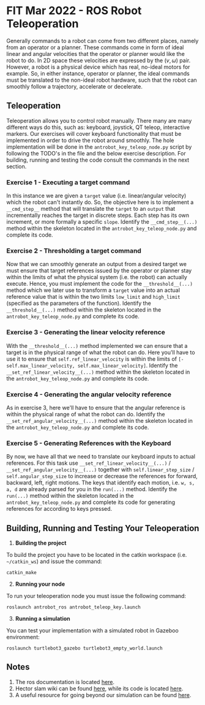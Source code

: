 # FIT Mar 2022 - ROS Robot Teleoperation

Generally commands to a robot can come from two different places, namely from an operator or a planner. These commands come in form of ideal linear and angular velocities that the operator or planner would like the robot to do. In 2D space these velocities are expressed by the $(v, \omega)$ pair. However, a robot is a physical device which has real, no-ideal motors for example. So, in either instance, operator or planner, the ideal commands must be translated to the non-ideal robot hardware, such that the robot can smoothly follow a trajectory, accelerate or decelerate.

## Teleoperation

Teleoperation allows you to control robot manually. There many are many different ways do this, such as: keyboard, joystick, QT teleop, interactive markers. Our exercises will cover keyboard functionality that must be implemented in order to drive the robot around smoothly. The hole implementation will be done in the `antrobot_key_teleop_node.py` script by following the TODO's in the file and the below exercise description. For building, running and testing the code consult the commands in the next section.

### Exercise 1 - Executing a target command

In this instance we are given a `target` value (i.e. linear/angular velocity) which the robot can't instantly do. So, the objective here is to implement a `__cmd_step__` method that will translate the `target` to an `output` that incrementally reaches the target in discrete steps. Each step has its own increment, or  more formally a specific `slope`. Identify the `__cmd_step__(...)` method within the skeleton located in the `antrobot_key_teleop_node.py` and complete its code.

### Exercise 2 - Thresholding a target command

Now that we can smoothly generate an output from a desired target we must ensure that target references issued by the operator or planner stay within the limits of what the physical system (i.e. the robot) can actually execute. Hence, you must implement the code for the `__threshold__(...)` method which we later use to transform a `target` value into an actual reference value that is within the two limits `low_limit` and `high_limit` (specified as the parameters of the function). Identify the `__threshold__(...)` method within the skeleton located in the `antrobot_key_teleop_node.py` and complete its code.

### Exercise 3 - Generating the linear velocity reference

With the `__threshold__(...)`  method implemented we can ensure that a target is in the physical range of what the robot can do. Here you'll have to use it to
ensure that `self.ref_linear_velocity` is within the limits of `[-self.max_linear_velocity, self.max_linear_velocity]`. Identify the `__set_ref_linear_velocity__(...)` method within the skeleton located in the `antrobot_key_teleop_node.py` and complete its code.

### Exercise 4 - Generating the angular velocity reference

As in exercise 3, here we'll have to ensure that the angular reference is within the physical range of what the robot can do. Identify the `__set_ref_angular_velocity__(...)` method within the skeleton located in the `antrobot_key_teleop_node.py` and complete its code.

### Exercise 5 - Generating References with the Keyboard

By now, we have all that we need to translate our keyboard inputs to actual references. For this task use `__set_ref_linear_velocity__(...)` / `__set_ref_angular_velocity__(...)`  together with `self.linear_step_size` / `self.angular_step_size` to increase or decrease the references for forward, backward, left, right motions. The keys that identify each motion, i.e. `w, s, a, d` are already parsed for you in the `run(...)` method. Identify the `run(...)` method within the skeleton located in the `antrobot_key_teleop_node.py` and complete its code for generating references for according to keys pressed.


## Building, Running and Testing Your Teleoperation
1. **Building the project**

To build the project you have to be located in the catkin workspace (i.e. `~/catkin_ws`)
and issue the command:

``catkin_make``

2. **Running your node**

To run your teleoperation node you must issue the following command:

``roslaunch antrobot_ros antrobot_teleop_key.launch``


3. **Running a simulation**

You can test your implementation with a simulated robot in Gazeboo environment:

``roslaunch turtlebot3_gazebo turtlebot3_empty_world.launch``

## Notes

1. The ros documentation is located [here](http://wiki.ros.org/).
2. Hector slam wiki can be found [here](http://wiki.ros.org/hector_slam), while its code is located [here](https://github.com/tu-darmstadt-ros-pkg/hector_slam).
3. A useful resource for going beyond our simulation can be found [here](https://emanual.robotis.com/docs/en/platform/turtlebot3/simulation/).
